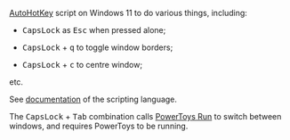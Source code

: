 [AutoHotKey](https://www.autohotkey.com/) script on Windows 11
to do various things, including:

* <kbd>CapsLock</kbd> as <kbd>Esc</kbd> when pressed alone;

* <kbd>CapsLock</kbd> + <kbd>q</kbd> to toggle window borders;

* <kbd>CapsLock</kbd> + <kbd>c</kbd> to centre window;

etc.

See [documentation](https://www.autohotkey.com/docs/v2/index.htm) of the scripting language.

The <kbd>CapsLock</kbd> + <kbd>Tab</kbd> combination calls
[PowerToys Run](https://apps.microsoft.com/detail/xp89dcgq3k6vld)
to switch between windows,
and requires PowerToys to be running.


